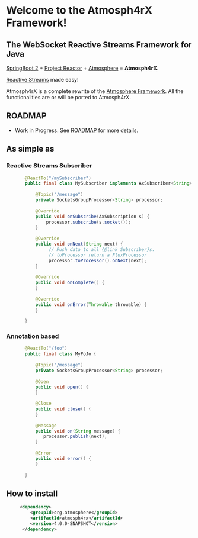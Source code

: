 # Welcome to the Atmosph4rX Framework!
## The WebSocket Reactive Streams Framework for Java

[SpringBoot 2](https://projects.spring.io/spring-boot/) + [Project Reactor](https://projectreactor.io/) + [Atmosphere](https://github.com/Atmosphere/atmosphere) = **Atmosph4rX**. 

[Reactive Streams](http://www.reactive-streams.org/) made easy!

Atmosph4rX is a complete rewrite of the [Atmosphere Framework](https://github.com/Atmosphere/atmosphere). All the functionalities are or will be ported to Atmosph4rX.

## ROADMAP
* Work in Progress. See [ROADMAP](./ROADMAP.md) for more details.

## As simple as

### Reactive Streams Subscriber
```java    
       @ReactTo("/mySubscriber")
       public final class MySubscriber implements AxSubscriber<String> {
   
           @Topic("/message")
           private SocketsGroupProcessor<String> processor;
   
           @Override
           public void onSubscribe(AxSubscription s) {
               processor.subscribe(s.socket());
           }
   
           @Override
           public void onNext(String next) {
                // Push data to all {@link Subscriber}s.  
                // toProcessor return a FluxProcessor
                processor.toProcessor().onNext(next);
           }
   
           @Override
           public void onComplete() {
           }
   
           @Override
           public void onError(Throwable throwable) {
           }
   
       }
```

### Annotation based
```java    
       @ReactTo("/foo")
       public final class MyPoJo {
   
           @Topic("/message")
           private SocketsGroupProcessor<String> processor;
   
           @Open
           public void open() {
           }
        
           @Close
           public void close() {
           }
        
           @Message
           public void on(String message) {
              processor.publish(next);
           }
        
           @Error
           public void error() {
           }         
   
       }
```

## How to install

```xml
     <dependency>
         <groupId>org.atmosphere</groupId>
         <artifactId>atmosph4rx</artifactId>
         <version>4.0.0-SNAPSHOT</version>
      </dependency>
```
